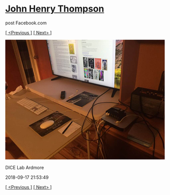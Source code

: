 # [John Henry Thompson](../README.md)
post Facebook.com

[[ <Previous ]](2018-09-19-2.md) [[ Next> ]](2018-09-17-2.md)

[![](../media/2018-09-17/Timeline-Photos-DICE-Lab-Ardmore.jpg)](../README.md)

DICE Lab Ardmore

2018-09-17 21:53:49

[[ <Previous ]](2018-09-19-2.md) [[ Next> ]](2018-09-17-2.md)